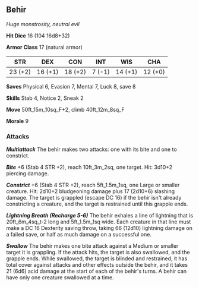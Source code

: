 ## Behir

*Huge monstrosity, neutral evil*

**Hit Dice** 16 (104 16d8+32)

**Armor Class** 17 (natural armor)

| STR     | DEX     | CON     | INT     | WIS     | CHA     |
|---------|---------|---------|---------|---------|---------|
| 23 (+2) | 16 (+1) | 18 (+2) |  7 (-1) | 14 (+1) | 12 (+0) |

**Saves** Physical 6, Evasion 7, Mental 7, Luck 8, save 8

**Skills** Stab 4, Notice 2, Sneak 2

**Move** 50ft\_15m\_10sq\_F+2, climb 40ft\_12m\_8sq\_F

**Morale** 9

### Attacks

***Multiattack*** The behir makes two attacks: one with its bite and one to constrict.

***Bite*** +6 (Stab 4 STR +2), reach 10ft\_3m\_2sq, one target. Hit: 3d10+2 piercing damage.

***Constrict*** +6 (Stab 4 STR +2), reach 5ft\_1.5m\_1sq, one Large or smaller creature. Hit: 2d10+2 bludgeoning damage plus 17 (2d10+6) slashing damage. The target is grappled (escape DC 16) if the behir isn't already constricting a creature, and the target is restrained until this grapple ends.

***Lightning Breath (Recharge 5-6)*** The behir exhales a line of lightning that is 20ft\_6m\_4sq\_t-2 long and 5ft\_1.5m\_1sq wide. Each creature in that line must make a DC 16 Dexterity saving throw, taking 66 (12d10) lightning damage on a failed save, or half as much damage on a successful one.

***Swallow*** The behir makes one bite attack against a Medium or smaller target it is grappling. If the attack hits, the target is also swallowed, and the grapple ends. While swallowed, the target is blinded and restrained, it has total cover against attacks and other effects outside the behir, and it takes 21 (6d6) acid damage at the start of each of the behir's turns. A behir can have only one creature swallowed at a time.

